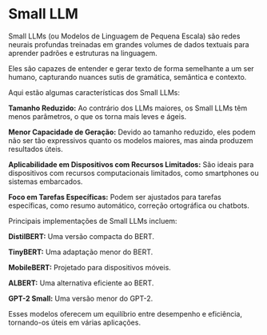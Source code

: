 # Small LLM
>
Small LLMs (ou Modelos de Linguagem de Pequena Escala) são redes neurais profundas 
treinadas em grandes volumes de dados textuais para aprender padrões e estruturas 
na linguagem. 
>
> 
Eles são capazes de entender e gerar texto de forma semelhante a um ser humano, 
capturando nuances sutis de gramática, semântica e contexto. 
>
> 
Aqui estão algumas características dos Small LLMs:
>
>
**Tamanho Reduzido:** Ao contrário dos LLMs maiores, os Small LLMs têm menos parâmetros, o que 
os torna mais leves e ágeis.
>
>
**Menor Capacidade de Geração:** Devido ao tamanho reduzido, eles podem não ser tão expressivos 
quanto os modelos maiores, mas ainda produzem resultados úteis.
>
>
**Aplicabilidade em Dispositivos com Recursos Limitados:** São ideais para dispositivos com 
recursos computacionais limitados, como smartphones ou sistemas embarcados.
>
>
**Foco em Tarefas Específicas:** Podem ser ajustados para tarefas específicas, como resumo 
automático, correção ortográfica ou chatbots.
>
>
Principais implementações de Small LLMs incluem:
>
**DistilBERT:** Uma versão compacta do BERT.
>
>
**TinyBERT:** Uma adaptação menor do BERT.
>
>
**MobileBERT:** Projetado para dispositivos móveis.
>
>
**ALBERT:** Uma alternativa eficiente ao BERT.
>
>
**GPT-2 Small:** Uma versão menor do GPT-2.
>
>
Esses modelos oferecem um equilíbrio entre desempenho e eficiência, tornando-os 
úteis em várias aplicações. 
>
